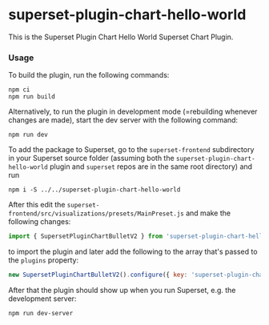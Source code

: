 # superset-plugin-chart-hello-world

This is the Superset Plugin Chart Hello World Superset Chart Plugin.

### Usage

To build the plugin, run the following commands:

```
npm ci
npm run build
```

Alternatively, to run the plugin in development mode (=rebuilding whenever changes are made), start the dev server with the following command:

```
npm run dev
```

To add the package to Superset, go to the `superset-frontend` subdirectory in your Superset source folder (assuming both the `superset-plugin-chart-hello-world` plugin and `superset` repos are in the same root directory) and run
```
npm i -S ../../superset-plugin-chart-hello-world
```

After this edit the `superset-frontend/src/visualizations/presets/MainPreset.js` and make the following changes:

```js
import { SupersetPluginChartBulletV2 } from 'superset-plugin-chart-hello-world';
```

to import the plugin and later add the following to the array that's passed to the `plugins` property:
```js
new SupersetPluginChartBulletV2().configure({ key: 'superset-plugin-chart-hello-world' }),
```

After that the plugin should show up when you run Superset, e.g. the development server:

```
npm run dev-server
```
